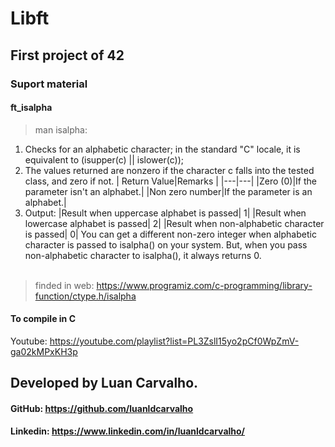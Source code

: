 # Libft
## First project of 42

### Suport material

#### ft_isalpha
>man isalpha:
1.	Checks for an alphabetic character; in the standard "C" locale, it is equivalent to (isupper(c) || islower(c));
1.	The values returned are nonzero if the character c falls into the tested class, and zero if not.
	| Return Value|Remarks |
	|---|---|
	|Zero (0)|If the parameter isn't an alphabet.|
	|Non zero number|If the parameter is an alphabet.|
1.	Output:
	|Result when uppercase alphabet is passed| 1|
	|Result when lowercase alphabet is passed| 2|
	|Result when non-alphabetic character is passed| 0|
	You can get a different non-zero integer when alphabetic character is passed to isalpha() on your system. But, when you pass non-alphabetic character to isalpha(), it always returns 0.
<br/><br/>
>finded in web: https://www.programiz.com/c-programming/library-function/ctype.h/isalpha

#### To compile in C
Youtube: https://youtube.com/playlist?list=PL3ZslI15yo2pCf0WpZmV-ga02kMPxKH3p

## Developed by Luan Carvalho.
#### GitHub: https://github.com/luanldcarvalho
#### Linkedin: https://www.linkedin.com/in/luanldcarvalho/
